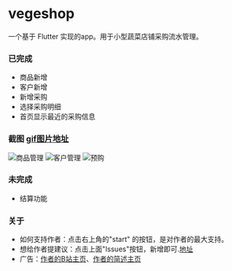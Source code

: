 # vegeshop

一个基于 Flutter 实现的app。用于小型蔬菜店铺采购流水管理。

### 已完成
 * 商品新增
 * 客户新增
 * 新增采购
 * 选择采购明细
 * 首页显示最近的采购信息
 
### 截图 [gif图片地址](https://jicg.gitee.io/vegeshoppage)
![商品管理](https://jicg.gitee.io/vegeshoppage/product_x.gif)
![客户管理](https://jicg.gitee.io/vegeshoppage/customer_x.gif)
![预购](https://jicg.gitee.io/vegeshoppage/purdoc2_x.gif)
 
### 未完成
 * 结算功能
 

### 关于
 * 如何支持作者：点击右上角的"start" 的按钮，是对作者的最大支持。
 * 想给作者提建议：点击上面"Issues"按钮，新增即可.[地址](https://github.com/jicg/vegeshop/issues)
 * 广告：[作者的B站主页](https://space.bilibili.com/324032246/#/)、[作者的简述主页](https://www.jianshu.com/u/22bd5745c432)
